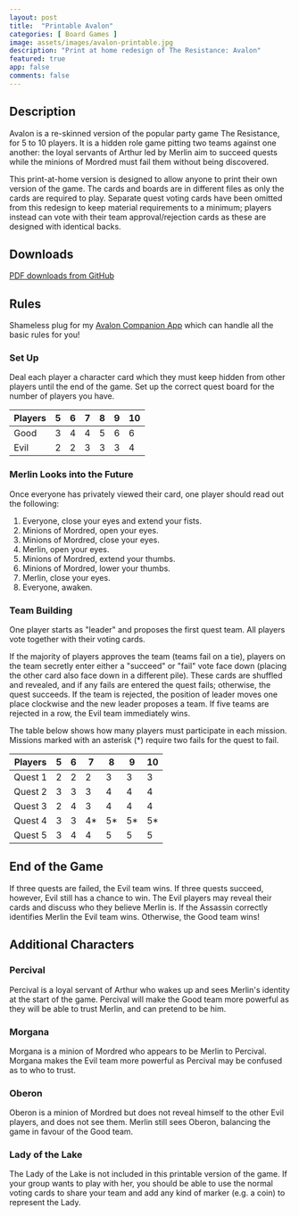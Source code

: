 ```yaml
---
layout: post
title:  "Printable Avalon"
categories: [ Board Games ]
image: assets/images/avalon-printable.jpg
description: "Print at home redesign of The Resistance: Avalon"
featured: true
app: false
comments: false
---
```


## Description

Avalon is a re-skinned version of the popular party game The Resistance, for 5 to 10 players. It is a hidden role game pitting two teams against one another: the loyal servants of Arthur led by Merlin aim to succeed quests while the minions of Mordred must fail them without being discovered.

This print-at-home version is designed to allow anyone to print their own version of the game. The cards and boards are in different files as only the cards are required to play. Separate quest voting cards have been omitted from this redesign to keep material requirements to a minimum; players instead can vote with their team approval/rejection cards as these are designed with identical backs.

## Downloads

[PDF downloads from GitHub](https://github.com/ImperialOctopus/avalon-printable/releases/tag/v1.0.0)

## Rules

Shameless plug for my [Avalon Companion App](https://avalon.imperialoctopus.com/) which can handle all the basic rules for you!

### Set Up

Deal each player a character card which they must keep hidden from other players until the end of the game. Set up the correct quest board for the number of players you have.

| Players |   5   |   6   |   7   |   8   |   9   |   10   |
|---------|---|---|---|---|---|----|
| Good    | 3 | 4 | 4 | 5 | 6 | 6  |
| Evil    | 2 | 2 | 3 | 3 | 3 | 4  |

### Merlin Looks into the Future

Once everyone has privately viewed their card, one player should read out the following:

1. Everyone, close your eyes and extend your fists.
2. Minions of Mordred, open your eyes.
3. Minions of Mordred, close your eyes.
4. Merlin, open your eyes.
5. Minions of Mordred, extend your thumbs.
6. Minions of Mordred, lower your thumbs.
7. Merlin, close your eyes.
8. Everyone, awaken.

### Team Building

One player starts as "leader" and proposes the first quest team. All players vote together with their voting cards.

If the majority of players approves the team (teams fail on a tie), players on the team secretly enter either a "succeed" or "fail" vote face down (placing the other card also face down in a different pile). These cards are shuffled and revealed, and if any fails are entered the quest fails; otherwise, the quest succeeds. If the team is rejected, the position of leader moves one place clockwise and the new leader proposes a team. If five teams are rejected in a row, the Evil team immediately wins.

The table below shows how many players must participate in each mission. Missions marked with an asterisk (*) require two fails for the quest to fail.

| Players | 5 | 6 | 7 | 8 | 9 | 10 |
|---------|---|---|---|---|---|----|
| Quest 1 | 2 | 2 | 2 | 3 | 3 | 3  |
| Quest 2 | 3 | 3 | 3 | 4 | 4 | 4  |
| Quest 3 | 2 | 4 | 3 | 4 | 4 | 4  |
| Quest 4 | 3 | 3 | 4*| 5*| 5*| 5* |
| Quest 5 | 3 | 4 | 4 | 5 | 5 | 5  |

## End of the Game

If three quests are failed, the Evil team wins. If three quests succeed, however, Evil still has a chance to win. The Evil players may reveal their cards and discuss who they believe Merlin is. If the Assassin correctly identifies Merlin the Evil team wins. Otherwise, the Good team wins!

## Additional Characters

### Percival

Percival is a loyal servant of Arthur who wakes up and sees Merlin's identity at the start of the game. Percival will make the Good team more powerful as they will be able to trust Merlin, and can pretend to be him.

### Morgana

Morgana is a minion of Mordred who appears to be Merlin to Percival. Morgana makes the Evil team more powerful as Percival may be confused as to who to trust.

### Oberon

Oberon is a minion of Mordred but does not reveal himself to the other Evil players, and does not see them. Merlin still sees Oberon, balancing the game in favour of the Good team.

### Lady of the Lake

The Lady of the Lake is not included in this printable version of the game. If your group wants to play with her, you should be able to use the normal voting cards to share your team and add any kind of marker (e.g. a coin) to represent the Lady.